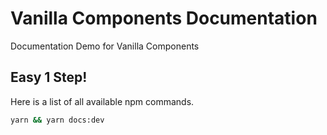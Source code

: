 # Vanilla Components Documentation

Documentation Demo for Vanilla Components

## Easy 1 Step!

Here is a list of all available npm commands.

```bash
yarn && yarn docs:dev
```